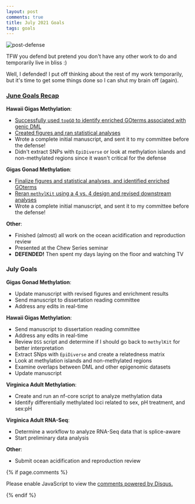 ```yaml
---
layout: post
comments: true
title: July 2021 Goals
tags: goals
---
```


![post-defense](https://user-images.githubusercontent.com/22335838/125150794-599df480-e0f7-11eb-98c1-6f361b230ccf.jpeg)

TFW you defend but pretend you don't have any other work to do and temporarily live in bliss :)

Well, I defended! I put off thinking about the rest of my work temporarily, but it's time to get some things done so I can shut my brain off (again).

### [June Goals Recap](https://yaaminiv.github.io/June-2021-Goals/)

**Hawaii Gigas Methylation**:

- [Successfully used `topGO` to identify enriched GOterms associated with genic DML](https://yaaminiv.github.io/Hawaii-Gigas-Methylation-Analysis-Part21/)
- [Created figures and ran statistical analyses](https://yaaminiv.github.io/Hawaii-Gigas-Methylation-Analysis-Part20/)
- Wrote a complete initial manuscript, and sent it to my committee before the defense!
- Didn't extract SNPs with `EpiDiverse` or look at methylation islands and non-methylated regions since it wasn't critical for the defense

**Gigas Gonad Methylation**:

- [Finalize figures and statistical analyses, and identified enriched GOterms](https://yaaminiv.github.io/WGBS-Analysis-Part30/)
- [Reran `methylKit` using a 4 vs. 4 design and revised downstream analyses](https://yaaminiv.github.io/WGBS-Analysis-Part31/)
- Wrote a complete initial manuscript, and sent it to my committee before the defense!

**Other**:

- Finished (almost) all work on the ocean acidification and reproduction review
- Presented at the Chew Series seminar
- **DEFENDED!** Then spent my days laying on the floor and watching TV

### July Goals

**Gigas Gonad Methylation**:

- Update manuscript with revised figures and enrichment results
- Send manuscript to dissertation reading committee
- Address any edits in real-time

**Hawaii Gigas Methylation**:

- Send manuscript to dissertation reading committee
- Address any edits in real-time
- Review `DSS` script and determine if I should go back to `methylKit` for better interpretation
- Extract SNps with `EpiDiverse` and create a relatedness matrix
- Look at methylation islands and non-methylated regions
- Examine overlaps between DML and other epigenomic datasets
- Update manuscript

**Virginica Adult Methylation**:

- Create and run an nf-core script to analyze methylation data
- Identify differentially methylated loci related to sex, pH treatment, and sex:pH

**Virginica Adult RNA-Seq**:

- Determine a workflow to analyze RNA-Seq data that is splice-aware
- Start preliminary data analysis

**Other**:

- Submit ocean acidification and reproduction review

{% if page.comments %}

<div id="disqus_thread"></div>
<script>

/**
*  RECOMMENDED CONFIGURATION VARIABLES: EDIT AND UNCOMMENT THE SECTION BELOW TO INSERT DYNAMIC VALUES FROM YOUR PLATFORM OR CMS.
*  LEARN WHY DEFINING THESE VARIABLES IS IMPORTANT: https://disqus.com/admin/universalcode/#configuration-variables*/
/*
var disqus_config = function () {
this.page.url = PAGE_URL;  // Replace PAGE_URL with your page's canonical URL variable
this.page.identifier = PAGE_IDENTIFIER; // Replace PAGE_IDENTIFIER with your page's unique identifier variable
};
*/
(function() { // DON'T EDIT BELOW THIS LINE
var d = document, s = d.createElement('script');
s.src = 'https://the-responsible-grad-student.disqus.com/embed.js';
s.setAttribute('data-timestamp', +new Date());
(d.head || d.body).appendChild(s);
})();
</script>
<noscript>Please enable JavaScript to view the <a href="https://disqus.com/?ref_noscript">comments powered by Disqus.</a></noscript>

{% endif %}

<script id="dsq-count-scr" src="//the-responsible-grad-student.disqus.com/count.js" async></script>
